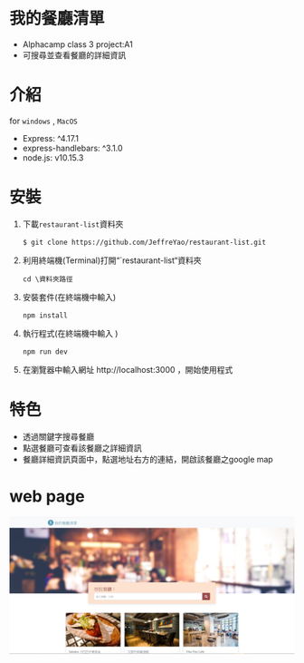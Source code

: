 # 我的餐廳清單
- Alphacamp class 3 project:A1
- 可搜尋並查看餐廳的詳細資訊

# 介紹
for `windows` , `MacOS`
- Express: ^4.17.1
- express-handlebars: ^3.1.0
- node.js: v10.15.3


# 安裝
1.	下載`restaurant-list`資料夾
    ```
    $ git clone https://github.com/JeffreYao/restaurant-list.git
    ```
2.	利用終端機(Terminal)打開“`restaurant-list“資料夾
    ```
    cd \資料夾路徑
    ```
3.	安裝套件(在終端機中輸入)
    ```
    npm install 
    ```

4.	執行程式(在終端機中輸入 )
    ```    
    npm run dev
    ```
5.	在瀏覽器中輸入網址 http://localhost:3000 ，開始使用程式

# 特色
-	透過關鍵字搜尋餐廳
-	點選餐廳可查看該餐廳之詳細資訊
-	餐廳詳細資訊頁面中，點選地址右方的連結，開啟該餐廳之google map

# web page
![webpage](https://github.com/JeffreYao/restaurant-list/blob/master/restaurant_webpage.jpg?raw=true)

